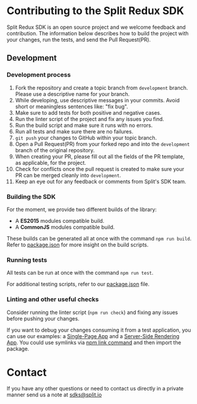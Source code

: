 # Contributing to the Split Redux SDK

Split Redux SDK is an open source project and we welcome feedback and contribution. The information below describes how to build the project with your changes, run the tests, and send the Pull Request(PR).

## Development

### Development process

1. Fork the repository and create a topic branch from `development` branch. Please use a descriptive name for your branch.
2. While developing, use descriptive messages in your commits. Avoid short or meaningless sentences like: "fix bug".
3. Make sure to add tests for both positive and negative cases.
4. Run the linter script of the project and fix any issues you find.
5. Run the build script and make sure it runs with no errors.
6. Run all tests and make sure there are no failures.
7. `git push` your changes to GitHub within your topic branch.
8. Open a Pull Request(PR) from your forked repo and into the `development` branch of the original repository.
9. When creating your PR, please fill out all the fields of the PR template, as applicable, for the project.
10. Check for conflicts once the pull request is created to make sure your PR can be merged cleanly into `development`.
11. Keep an eye out for any feedback or comments from Split's SDK team.

### Building the SDK

For the moment, we provide two different builds of the library:
* A **ES2015** modules compatible build.
* A **CommonJS** modules compatible build.

These builds can be generated all at once with the command `npm run build`. Refer to [package.json](package.json) for more insight on the build scripts.

### Running tests

All tests can be run at once with the command `npm run test`.

For additional testing scripts, refer to our [package.json](package.json) file.

### Linting and other useful checks

Consider running the linter script (`npm run check`) and fixing any issues before pushing your changes.

If you want to debug your changes consuming it from a test application, you can use our examples: a [Single-Page App](./examples/react-redux-spa/README.md) and a [Server-Side Rendering App](./examples/react-redux-ssr/README.md). You could use symlinks via [npm link command](https://docs.npmjs.com/cli/link.html) and then import the package.

# Contact

If you have any other questions or need to contact us directly in a private manner send us a note at sdks@split.io